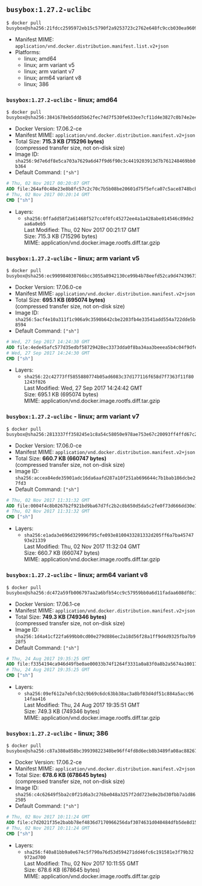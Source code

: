 ## `busybox:1.27.2-uclibc`

```console
$ docker pull busybox@sha256:21fdcc2595972eb15c5790f2a9253723c2762e648fc9ccb030ea960927b442fd
```

-	Manifest MIME: `application/vnd.docker.distribution.manifest.list.v2+json`
-	Platforms:
	-	linux; amd64
	-	linux; arm variant v5
	-	linux; arm variant v7
	-	linux; arm64 variant v8
	-	linux; 386

### `busybox:1.27.2-uclibc` - linux; amd64

```console
$ docker pull busybox@sha256:3841678eb5ddd5b62fec74d7f530fe633ee7cf11d4e3827c0b74e2e4c2a2466f
```

-	Docker Version: 17.06.2-ce
-	Manifest MIME: `application/vnd.docker.distribution.manifest.v2+json`
-	Total Size: **715.3 KB (715296 bytes)**  
	(compressed transfer size, not on-disk size)
-	Image ID: `sha256:9d7e6df8e5ca703a7629a6d47f9d6f90c3c4419203913d7b761248469bb0b364`
-	Default Command: `["sh"]`

```dockerfile
# Thu, 02 Nov 2017 00:20:07 GMT
ADD file:264af0c48e23e8b8fc57c2c70c7b5b08be20601d75f5efca07c5ace8748bcbcd in / 
# Thu, 02 Nov 2017 00:20:14 GMT
CMD ["sh"]
```

-	Layers:
	-	`sha256:0ffadd58f2a61468f527cc4f0fc45272ee4a1a428abe014546c89de2aa6a0eb5`  
		Last Modified: Thu, 02 Nov 2017 00:21:17 GMT  
		Size: 715.3 KB (715296 bytes)  
		MIME: application/vnd.docker.image.rootfs.diff.tar.gzip

### `busybox:1.27.2-uclibc` - linux; arm variant v5

```console
$ docker pull busybox@sha256:ec990984030766bcc3055a8942130ce99b4b78eefd52ca9d47439673c0df80db
```

-	Docker Version: 17.06.0-ce
-	Manifest MIME: `application/vnd.docker.distribution.manifest.v2+json`
-	Total Size: **695.1 KB (695074 bytes)**  
	(compressed transfer size, not on-disk size)
-	Image ID: `sha256:5acf4e10a311f1c906a9c3590b642cbe2203fb4e33541add554a722dde5b8594`
-	Default Command: `["sh"]`

```dockerfile
# Wed, 27 Sep 2017 14:24:30 GMT
ADD file:4ede45afc577d35edbf58729428ec3373dda0f8ba34aa3beeea5b4c04f9dfe62 in / 
# Wed, 27 Sep 2017 14:24:30 GMT
CMD ["sh"]
```

-	Layers:
	-	`sha256:22c42773ff5855880774b05ad6083c37d177116f658d7f7363f11f801243f026`  
		Last Modified: Wed, 27 Sep 2017 14:24:42 GMT  
		Size: 695.1 KB (695074 bytes)  
		MIME: application/vnd.docker.image.rootfs.diff.tar.gzip

### `busybox:1.27.2-uclibc` - linux; arm variant v7

```console
$ docker pull busybox@sha256:2813337ff358245e1c8a54c58050e978ae753e67c20093ff4ffd67c205d6b732
```

-	Docker Version: 17.06.0-ce
-	Manifest MIME: `application/vnd.docker.distribution.manifest.v2+json`
-	Total Size: **660.7 KB (660747 bytes)**  
	(compressed transfer size, not on-disk size)
-	Image ID: `sha256:accea84ede35901adc16da6aafd287a10f251ab696644c7b1bab186dcbe27fd3`
-	Default Command: `["sh"]`

```dockerfile
# Thu, 02 Nov 2017 11:31:32 GMT
ADD file:0004f4c8b0267b2f921bd9ba67d7fc2b2c8b650d5da5c2fe0f73d666dd30e1fd in / 
# Thu, 02 Nov 2017 11:31:32 GMT
CMD ["sh"]
```

-	Layers:
	-	`sha256:e1ada3e696d329996f95cfe093e8100433281332d205ff6a7ba4574793e21339`  
		Last Modified: Thu, 02 Nov 2017 11:32:04 GMT  
		Size: 660.7 KB (660747 bytes)  
		MIME: application/vnd.docker.image.rootfs.diff.tar.gzip

### `busybox:1.27.2-uclibc` - linux; arm64 variant v8

```console
$ docker pull busybox@sha256:dc472a59fb006797aa2a6bfb54cc9c57959bb0a6d11fadaa608df8c16dea39cf
```

-	Docker Version: 17.06.1-ce
-	Manifest MIME: `application/vnd.docker.distribution.manifest.v2+json`
-	Total Size: **749.3 KB (749346 bytes)**  
	(compressed transfer size, not on-disk size)
-	Image ID: `sha256:1d4a41cf22fa699bb0cd00e279d886ec2a18d56f28a1ff9d4d9325fba7b928f5`
-	Default Command: `["sh"]`

```dockerfile
# Thu, 24 Aug 2017 19:35:25 GMT
ADD file:f3354194ca946d49fbe0ae00033b74f1264f3331a0a83f0a8b2a5674a1001704 in / 
# Thu, 24 Aug 2017 19:35:25 GMT
CMD ["sh"]
```

-	Layers:
	-	`sha256:09ef612a7ebfcb2c9b69c6dc63bb38ac3a8bf03d4df51c884a5acc9614faa416`  
		Last Modified: Thu, 24 Aug 2017 19:35:51 GMT  
		Size: 749.3 KB (749346 bytes)  
		MIME: application/vnd.docker.image.rootfs.diff.tar.gzip

### `busybox:1.27.2-uclibc` - linux; 386

```console
$ docker pull busybox@sha256:c87a380a858bc39939822340be96ff4fd8d6ecb8b3489fa08ac88267932e87bf
```

-	Docker Version: 17.06.2-ce
-	Manifest MIME: `application/vnd.docker.distribution.manifest.v2+json`
-	Total Size: **678.6 KB (678645 bytes)**  
	(compressed transfer size, not on-disk size)
-	Image ID: `sha256:c4c62649f5ba2c0f21d6a3c276be048a3257f2dd723e8e2bd30fbb7a1d862505`
-	Default Command: `["sh"]`

```dockerfile
# Thu, 02 Nov 2017 10:11:24 GMT
ADD file:c7d2021f35e2babb78ef4836d7170966256daf3074631d040484dfb5de8d15f9 in / 
# Thu, 02 Nov 2017 10:11:24 GMT
CMD ["sh"]
```

-	Layers:
	-	`sha256:f40a81bb9a0e674c5f790a76d53d594271dd46fc6c191581e3f79b32972ad700`  
		Last Modified: Thu, 02 Nov 2017 10:11:55 GMT  
		Size: 678.6 KB (678645 bytes)  
		MIME: application/vnd.docker.image.rootfs.diff.tar.gzip
